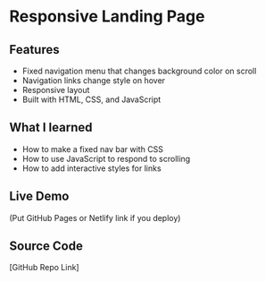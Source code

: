 # Responsive Landing Page

## Features
- Fixed navigation menu that changes background color on scroll
- Navigation links change style on hover
- Responsive layout
- Built with HTML, CSS, and JavaScript

## What I learned
- How to make a fixed nav bar with CSS
- How to use JavaScript to respond to scrolling
- How to add interactive styles for links

## Live Demo
(Put GitHub Pages or Netlify link if you deploy)

## Source Code
[GitHub Repo Link]